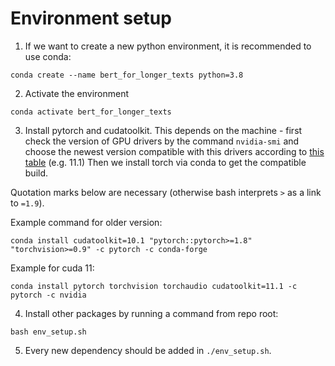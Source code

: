 # Environment setup

1. If we want to create a new python environment, it is recommended to use conda:
```
conda create --name bert_for_longer_texts python=3.8
```

2. Activate the environment
```
conda activate bert_for_longer_texts
```

3. Install pytorch and cudatoolkit. This depends on the machine - first check the version of GPU drivers by the command `nvidia-smi` and choose the newest version compatible with this drivers according to [this table](https://docs.nvidia.com/cuda/cuda-toolkit-release-notes/index.html) (e.g. 11.1)
Then we install torch via conda to get the compatible build.

Quotation marks below are necessary (otherwise bash interprets `>` as a link to `=1.9`).

Example command for older version:

```
conda install cudatoolkit=10.1 "pytorch::pytorch>=1.8" "torchvision>=0.9" -c pytorch -c conda-forge
```

Example for cuda 11:

```
conda install pytorch torchvision torchaudio cudatoolkit=11.1 -c pytorch -c nvidia
```

4. Install other packages by running a command from repo root:

```
bash env_setup.sh
```

5. Every new dependency should be added in `./env_setup.sh`.